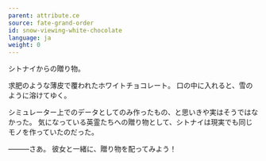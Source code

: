 ```yaml
---
parent: attribute.ce
source: fate-grand-order
id: snow-viewing-white-chocolate
language: ja
weight: 0
---
```


シトナイからの贈り物。

求肥のような薄皮で覆われたホワイトチョコレート。
口の中に入れると、雪のように溶けてゆく。

シミュレーター上でのデータとしてのみ作ったもの、と思いきや実はそうではなかった。
気になっている英霊たちへの贈り物として、シトナイは現実でも同じモノを作っていたのだった。

―――さあ。
彼女と一緒に、贈り物を配ってみよう！
